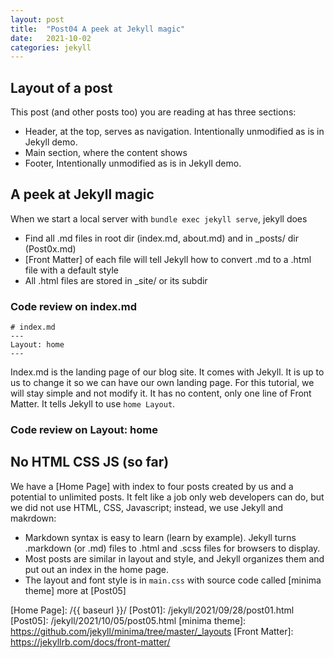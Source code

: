 ```yaml
---
layout: post
title:  "Post04 A peek at Jekyll magic"
date:   2021-10-02
categories: jekyll
---
```


## Layout of a post

This post (and other posts too) you are reading at has three sections:
 * Header, at the top, serves as navigation. Intentionally unmodified as is in Jekyll demo.
 * Main section, where the content shows
 * Footer, Intentionally unmodified as is in Jekyll demo.

## A peek at Jekyll magic

When we start a local server with `bundle exec jekyll serve`, jekyll does
 - Find all .md files in root dir (index.md, about.md) and in _posts/ dir (Post0x.md)
 - [Front Matter] of each file will tell Jekyll how to convert .md to a .html file with a default style
 - All .html files are stored in _site/ or its subdir

### Code review on index.md
```
# index.md
---
Layout: home
---
```

Index.md is the landing page of our blog site. It comes with Jekyll. It is up to us to change it so we can have our own landing page. For this tutorial, we will stay simple and not modify it. It has no content, only one line of Front Matter. It tells Jekyll to use `home Layout`.

### Code review on Layout: home



## No HTML CSS JS (so far)

We have a [Home Page] with index to four posts created by us and a potential to unlimited posts.
It felt like a job only web developers can do, but we did not use HTML, CSS, Javascript; instead, we use Jekyll and makrdown:

 - Markdown syntax is easy to learn (learn by example). Jekyll turns .markdown (or .md) files to .html and .scss files for browsers to display.
 - Most posts are similar in layout and style, and Jekyll organizes them and put out an index in the home page.
 - The layout and font style is in `main.css` with source code called [minima theme] more at [Post05]

 [Home Page]: /{{ baseurl }}/
 [Post01]: /jekyll/2021/09/28/post01.html
 [Post05]: /jekyll/2021/10/05/post05.html
 [minima theme]: https://github.com/jekyll/minima/tree/master/_layouts
 [Front Matter]: https://jekyllrb.com/docs/front-matter/
